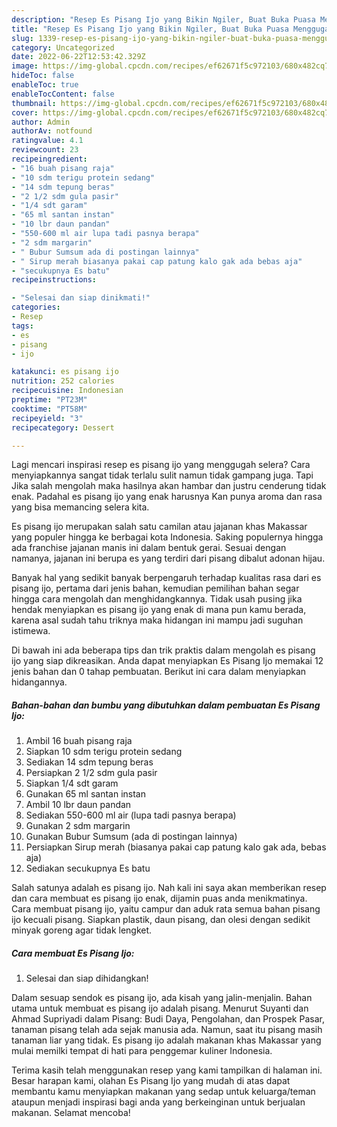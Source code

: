 ```yaml
---
description: "Resep Es Pisang Ijo yang Bikin Ngiler, Buat Buka Puasa Menggugah Selera"
title: "Resep Es Pisang Ijo yang Bikin Ngiler, Buat Buka Puasa Menggugah Selera"
slug: 1339-resep-es-pisang-ijo-yang-bikin-ngiler-buat-buka-puasa-menggugah-selera
category: Uncategorized
date: 2022-06-22T12:53:42.329Z
image: https://img-global.cpcdn.com/recipes/ef62671f5c972103/680x482cq70/es-pisang-ijo-foto-resep-utama.jpg
hideToc: false
enableToc: true
enableTocContent: false
thumbnail: https://img-global.cpcdn.com/recipes/ef62671f5c972103/680x482cq70/es-pisang-ijo-foto-resep-utama.jpg
cover: https://img-global.cpcdn.com/recipes/ef62671f5c972103/680x482cq70/es-pisang-ijo-foto-resep-utama.jpg
author: Admin
authorAv: notfound
ratingvalue: 4.1
reviewcount: 23
recipeingredient:
- "16 buah pisang raja"
- "10 sdm terigu protein sedang"
- "14 sdm tepung beras"
- "2 1/2 sdm gula pasir"
- "1/4 sdt garam"
- "65 ml santan instan"
- "10 lbr daun pandan"
- "550-600 ml air lupa tadi pasnya berapa"
- "2 sdm margarin"
- " Bubur Sumsum ada di postingan lainnya"
- " Sirup merah biasanya pakai cap patung kalo gak ada bebas aja"
- "secukupnya Es batu"
recipeinstructions:

- "Selesai dan siap dinikmati!"
categories:
- Resep
tags:
- es
- pisang
- ijo

katakunci: es pisang ijo 
nutrition: 252 calories
recipecuisine: Indonesian
preptime: "PT23M"
cooktime: "PT58M"
recipeyield: "3"
recipecategory: Dessert

---
```



Lagi mencari inspirasi resep es pisang ijo yang menggugah selera? Cara menyiapkannya sangat tidak terlalu sulit namun tidak gampang juga. Tapi Jika salah mengolah maka hasilnya akan hambar dan justru cenderung tidak enak. Padahal es pisang ijo yang enak harusnya Kan punya aroma dan rasa yang bisa memancing selera kita.


Es pisang ijo merupakan salah satu camilan atau jajanan khas Makassar yang populer hingga ke berbagai kota Indonesia. Saking populernya hingga ada franchise jajanan manis ini dalam bentuk gerai. Sesuai dengan namanya, jajanan ini berupa es yang terdiri dari pisang dibalut adonan hijau.

Banyak hal yang sedikit banyak berpengaruh terhadap kualitas rasa dari es pisang ijo, pertama dari jenis bahan, kemudian pemilihan bahan segar hingga cara mengolah dan menghidangkannya. Tidak usah pusing jika hendak menyiapkan es pisang ijo yang enak di mana pun kamu berada, karena asal sudah tahu triknya maka hidangan ini mampu jadi suguhan istimewa.


Di bawah ini ada beberapa tips dan trik praktis dalam mengolah es pisang ijo yang siap dikreasikan. Anda dapat menyiapkan Es Pisang Ijo memakai 12 jenis bahan dan 0 tahap pembuatan. Berikut ini cara dalam menyiapkan hidangannya.

<!--inarticleads1-->

##### Bahan-bahan dan bumbu yang dibutuhkan dalam pembuatan Es Pisang Ijo:

1. Ambil 16 buah pisang raja
1. Siapkan 10 sdm terigu protein sedang
1. Sediakan 14 sdm tepung beras
1. Persiapkan 2 1/2 sdm gula pasir
1. Siapkan 1/4 sdt garam
1. Gunakan 65 ml santan instan
1. Ambil 10 lbr daun pandan
1. Sediakan 550-600 ml air (lupa tadi pasnya berapa)
1. Gunakan 2 sdm margarin
1. Gunakan  Bubur Sumsum (ada di postingan lainnya)
1. Persiapkan  Sirup merah (biasanya pakai cap patung kalo gak ada, bebas aja)
1. Sediakan secukupnya Es batu


Salah satunya adalah es pisang ijo. Nah kali ini saya akan memberikan resep dan cara membuat es pisang ijo enak, dijamin puas anda menikmatinya. Cara membuat pisang ijo, yaitu campur dan aduk rata semua bahan pisang ijo kecuali pisang. Siapkan plastik, daun pisang, dan olesi dengan sedikit minyak goreng agar tidak lengket. 

<!--inarticleads2-->

##### Cara membuat Es Pisang Ijo:


1. Selesai dan siap dihidangkan!

Dalam sesuap sendok es pisang ijo, ada kisah yang jalin-menjalin. Bahan utama untuk membuat es pisang ijo adalah pisang. Menurut Suyanti dan Ahmad Supriyadi dalam Pisang: Budi Daya, Pengolahan, dan Prospek Pasar, tanaman pisang telah ada sejak manusia ada. Namun, saat itu pisang masih tanaman liar yang tidak. Es pisang ijo adalah makanan khas Makassar yang mulai memilki tempat di hati para penggemar kuliner Indonesia. 

Terima kasih telah menggunakan resep yang kami tampilkan di halaman ini. Besar harapan kami, olahan Es Pisang Ijo yang mudah di atas dapat membantu kamu menyiapkan makanan yang sedap untuk keluarga/teman ataupun menjadi inspirasi bagi anda yang berkeinginan untuk berjualan makanan. Selamat mencoba!
